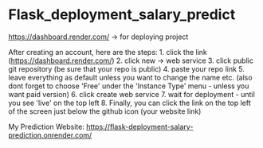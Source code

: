 # Flask_deployment_salary_predict

https://dashboard.render.com/ -> for deploying project

After creating an account, here are the steps: 
    1. click the link (https://dashboard.render.com/)
    2. click new -> web service
    3. click public git repository (be sure that your repo is public)
    4. paste your repo link
    5. leave everything as default unless you want to change the name etc. (also dont forget to choose 'Free' under the 'Instance Type' menu - unless you want paid version)
    6. click create web service
    7. wait for deployment - until you see 'live' on the top left
    8. Finally, you can click the link on the top left of the screen just below the github icon (your website link)


My Prediction Website: https://flask-deployment-salary-prediction.onrender.com/


